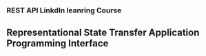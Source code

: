  ### REST API LinkdIn leanring Course

 ## Representational State Transfer Application Programming Interface

 